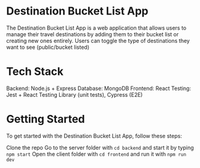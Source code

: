 # Destination Bucket List App
The Destination Bucket List App is a web application that allows users to manage their travel destinations by adding them to their bucket list or creating new ones entirely. Users can toggle the type of destinations they want to see (public/bucket listed)


# Tech Stack
Backend: Node.js + Express
Database: MongoDB
Frontend: React
Testing:  Jest + React Testing Library (unit tests), Cypress (E2E)

# Getting Started
To get started with the Destination Bucket List App, follow these steps:

Clone the repo
Go to the server folder with ```cd backend``` and start it by typing ```npm start```
Open the client folder with ```cd frontend``` and run it with ```npm run dev```
